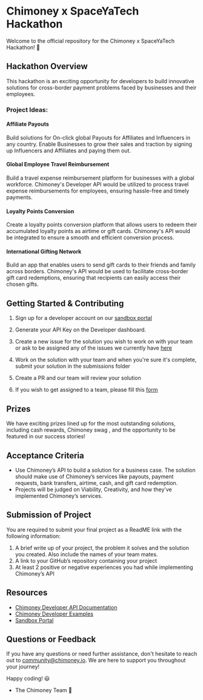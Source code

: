 
# Chimoney x SpaceYaTech Hackathon
Welcome to the official repository for the Chimoney x SpaceYaTech Hackathon! 🚀 

## Hackathon Overview

This hackathon  is an exciting opportunity for developers to build innovative solutions for cross-border payment problems faced by businesses and their employees. 

### Project Ideas:
 #### Affiliate Payouts
Build solutions for On-click global Payouts for Affiliates and Influencers in any country. Enable Businesses to grow their sales and traction by signing up Influencers and Affiliates and paying them out.

#### Global Employee Travel Reimbursement
Build a travel expense reimbursement platform for businesses with a global workforce. Chimoney's Developer API would be utilized to process travel expense reimbursements for employees, ensuring hassle-free and timely payments.

#### Loyalty Points Conversion
Create a loyalty points conversion platform that allows users to redeem their accumulated loyalty points as airtime or gift cards. Chimoney's API would be integrated to ensure a smooth and efficient conversion process.

#### International Gifting Network
Build an app that enables users to send gift cards to their friends and family across borders. Chimoney's API would be used to facilitate cross-border gift card redemptions, ensuring that recipients can easily access their chosen gifts.

## Getting Started & Contributing

1. Sign up for a developer account on our [sandbox portal](https://sandbox.chimoney.io/developers)
   
2. Generate your API Key on the Developer dashboard.
  
3. Create a new issue for the solution you wish to work on with your team or ask to be assigned any of the issues we currently have [here](https://github.com/Chimoney/Chimoney-API-DevChallenge/issues)

4. Work on the solution with your team and when you're sure it's complete, submit your solution in the submissions folder
   
5. Create a PR and our team will review your solution
   
6. If you wish to get assigned to a team, please fill this [form](https://forms.gle/7At1R1Ur3BrGAqhZ9)

## Prizes

We have exciting prizes lined up for the most outstanding solutions, including cash rewards, Chimoney swag , and the opportunity to be featured in our success stories!

## Acceptance Criteria
- Use Chimoney’s API to build a solution for a business case. The solution should make use of Chimoney’s services like payouts, payment requests, bank transfers, airtime, cash, and gift card redemption.
- Projects will be judged on Viability, Creativity, and how they’ve implemented Chimoney’s services. 

## Submission of Project

You are required to submit your final project as a ReadME link with the following information:
1. A brief write up of your project, the problem it solves and the solution you created. Also include the names of your team mates.
2. A link to your GitHub’s repository containing your project
3. At least 2 positive or negative experiences you had while implementing Chimoney’s API 


## Resources

- [Chimoney Developer API Documentation](https://chimoney.readme.io/reference/introduction)
- [Chimoney Developer Examples](https://github.com/Chimoney/chimoney-developer-examples)
- [Sandbox Portal](https://sandbox.chimoney.io/developers)

## Questions or Feedback

If you have any questions or need further assistance, don't hesitate to reach out to community@chimoney.io. We are here to support you throughout your journey!

 Happy coding! 😃

- The Chimoney Team 💌

